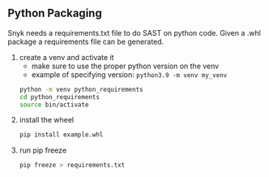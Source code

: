 ## Python Packaging

Snyk needs a requirements.txt file to do SAST on python code. Given a .whl package a requirements file can be generated.

1. create a venv and activate it
    - make sure to use the proper python version on the venv
    - example of specifying version: `python3.9 -m venv my_venv`
    ```bash
    python -m venv python_requirements
    cd python_requirements
    source bin/activate
    ```
2. install the wheel
    ```bash
    pip install example.whl
    ```
2. run pip freeze
    ```bash
    pip freeze > requirements.txt
    ```
